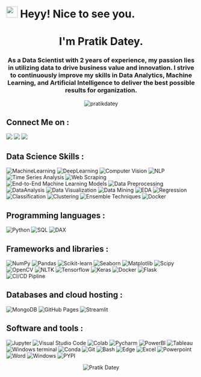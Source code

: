 <h1><img src="https://emojis.slackmojis.com/emojis/images/1531849430/4246/blob-sunglasses.gif?1531849430" width="30"/> Heyy! Nice to see you.</h1>
<h1 align="center">I'm Pratik Datey.</h1>

<h3 align="center">As a Data Scientist with 2 years of experience, my passion lies in utilizing data to drive business value and innovation. I strive to continuously improve my skills in Data Analytics, Machine Learning, and Artificial Intelligence to deliver the best possible results for organization.</h3>

<p align="center"> <img src="https://komarev.com/ghpvc/?username=pratikdatey&label=Profile%20views&color=0e75b6&style=flat" alt="pratikdatey" /> </p>

## Connect Me on  :

<p>
  <a href="https://www.linkedin.com/in/pratikdatey/"><img src="https://img.icons8.com/color/48/000000/linkedin.png"/></a>
  <a href="mailto:pratikvdatey@gmail.com"><img src="https://img.icons8.com/fluent/48/000000/gmail-new.png"/></a>
  <a href="https://www.instagram.com/pratik_d_007_/"><img src="https://img.icons8.com/fluent/48/000000/instagram-new.png"/></a>
   
</p>


## Data Science Skills :

<p>
    <img alt="MachineLearning" src="https://img.shields.io/badge/Machine Learning-skyblue?logo=MachineLearning&logoColor=white">
    <img alt="DeepLearning" src="https://custom-icon-badges.herokuapp.com/badge/Deep Learning-skyblue.svg?logo=&logoColor=white">
    <img alt="Computer Vision" src="https://custom-icon-badges.herokuapp.com/badge/Computer Vision-skyblue.svg?&logoColor=white">
    <img alt="NLP" src="https://custom-icon-badges.herokuapp.com/badge/NLP-skyblue.svg?&logoColor=white">
    <img alt="Time Series Analysis" src="https://custom-icon-badges.herokuapp.com/badge/Time Series Analysis-skyblue.svg?&logoColor=white">
    <img alt="Web Scraping" src="https://img.shields.io/badge/Web Scraping-skyblue?logo=CI/CD&logoColor=white">
    <img alt="End-to-End Machine Learning Models" src="https://custom-icon-badges.herokuapp.com/badge/End to End Machine Learning-blue.svg?&logoColor=white">
    <img alt="Data Preprocessing" src="https://custom-icon-badges.herokuapp.com/badge/Data Preprocessing-blue.svg?&logoColor=white">
    <img alt="DataAnalysis" src="https://custom-icon-badges.herokuapp.com/badge/Data Analysis-blue.svg?l&logoColor=white">
    <img alt="Data Visualization" src="https://custom-icon-badges.herokuapp.com/badge/Data Visualization-blue.svg?&logoColor=white">
    <img alt="Data Mining" src="https://custom-icon-badges.herokuapp.com/badge/Data Mining-blue.svg?&logoColor=white">
    <img alt="EDA" src="https://custom-icon-badges.herokuapp.com/badge/EDA-blue.svg?&logoColor=white">
    <img alt="Regression" src="https://custom-icon-badges.herokuapp.com/badge/Regression-darkblue.svg?&logoColor=white">
    <img alt="Classification" src="https://custom-icon-badges.herokuapp.com/badge/Classification-darkblue.svg?&logoColor=white">
    <img alt="Clustering" src="https://custom-icon-badges.herokuapp.com/badge/Clustering-darkblue.svg?&logoColor=white">
    <img alt="Ensemble Techniques" src="https://custom-icon-badges.herokuapp.com/badge/Ensemble Techniques-darkblue.svg?&logoColor=white">
    <img alt="Docker" src="https://custom-icon-badges.herokuapp.com/badge/Docker-darkblue.svg?&logoColor=white">
    

    
    
    
    
    
    
    
    
    
</p>






## Programming languages :

<p>
    <img alt="Python" src="https://img.shields.io/badge/Python-5391FE?logo=python&logoColor=white">
    <img alt="SQL" src="https://custom-icon-badges.herokuapp.com/badge/SQL-025E8C.svg?logo=database&logoColor=white">
    <img alt="DAX" src="https://custom-icon-badges.herokuapp.com/badge/DAX-yellow.svg?logo=DAX&logoColor=white">
</p>

## Frameworks and libraries :

<p>
    <img alt="NumPy" src="https://img.shields.io/badge/Numpy-013243?logo=numpy&logoColor=white">
    <img alt="Pandas" src="https://img.shields.io/badge/Pandas-150458?logo=pandas&logoColor=white">
    <img alt="Scikit-learn" src="https://img.shields.io/badge/scikit_learn-0078D7?logo=scikit-learn&logoColor=white">
    <img alt="Seaborn" src="https://img.shields.io/badge/Seaborn-white?logo=Seaborn&logoColor=white">
    <img alt="Matplotlib" src="https://img.shields.io/badge/Matplotlib-red?logo=Matplotlib&logoColor=white">
    <img alt="Scipy" src="https://img.shields.io/badge/SciPy-654FF0?logo=SciPy&logoColor=white">
    <img alt="OpenCV" src="https://img.shields.io/badge/OpenCV-27338e?logo=OpenCV&logoColor=white">
    <img alt="NLTK" src="https://img.shields.io/badge/NLTK-03599C?logo=NLTK&logoColor=white">
    <img alt="Tensorflow" src="https://img.shields.io/badge/TensorFlow-FF6F00?logo=tensorflow&logoColor=white">
    <img alt="Keras" src="https://img.shields.io/badge/Keras-D00000?logo=Keras&logoColor=white">
    <img alt="Docker" src="https://img.shields.io/badge/Docker-03599C?logo=Docker&logoColor=white">
    <img alt="Flask" src="https://img.shields.io/badge/Flask-grey?logo=flask&logoColor=white">
    <img alt="CI/CD Pipline" src="https://img.shields.io/badge/CI/CD-green?logo=CI/CD&logoColor=white">
    
</p>


## Databases and cloud hosting :

<p>
    <img alt="MongoDB" src ="https://img.shields.io/badge/MongoDB-white?logo=mongodb&logoColor=color">
    <img alt="GitHub Pages" src="https://img.shields.io/badge/GitHub%20Pages-black?logo=github&logoColor=white">
    <img alt="Streamlit" src="https://img.shields.io/badge/Streamlit_Cloud-FF4B4B?logo=Streamlit&logoColor=white">
</p>



## Software and tools :

<p>
    <img alt="Jupyter" src="https://img.shields.io/badge/Jupyter-orange.svg?logo=Jupyter&logoColor=white">
    <img alt="Visual Studio Code" src="https://img.shields.io/badge/Visual%20Studio%20Code-blue.svg?logo=visual-studio-code&logoColor=white">
    <img alt="Colab" src="https://img.shields.io/badge/Colab-yellow?logo=googlecolab&color=525252">
    <img alt="Pycharm" src="https://img.shields.io/badge/PyCharm-000000?logo=Pycharm&logoColor=white">
    <img alt="PowerBI" src="https://img.shields.io/badge/Microsoft_PowerBI-yellow?logo=Power%20BI&logoColor=white">
    <img alt="Tableau" src="https://img.shields.io/badge/Tableau-013243?logo=Tableau&logoColor=white">
    <img alt="Windows terminal" src="https://img.shields.io/badge/Windows%20Terminal-black?logo=windows%20terminal&logoColor=white">
    <img alt="Conda" src="https://img.shields.io/badge/conda-green?logo=anaconda&logoColor=white">
    <img alt="Git" src="https://img.shields.io/badge/Git-F05033.svg?logo=git&logoColor=white">
    <img alt="Bash" src="https://img.shields.io/badge/Bash-green?logo=windows%20terminal&logoColor=white">
    <img alt="Edge" src="https://img.shields.io/badge/Microsoft_Edge-0078D7?logo=Microsoft-edge&logoColor=white">
    <img alt="Excel" src="https://img.shields.io/badge/Microsoft_Excel-217346?logo=microsoft-excel&logoColor=white">
    <img alt="Powerpoint" src="https://img.shields.io/badge/Microsoft_PowerPoint-B7472A?logo=microsoft-powerpoint&logoColor=white">
    <img alt="Word" src="https://img.shields.io/badge/Microsoft_Word-2B579A?logo=microsoft-word&logoColor=white">
    <img alt="Windows" src="https://img.shields.io/badge/Windows-0078D6?logo=windows&logoColor=white">
    <img alt="PYPI" src="https://img.shields.io/badge/PYPI-lightblue?logo=PYPI&logoColor=white">
    
</p>

<p  align="center">  <img src="https://github-readme-streak-stats.herokuapp.com/?user=pratikdatey&" alt="Pratik Datey" /> </p>





